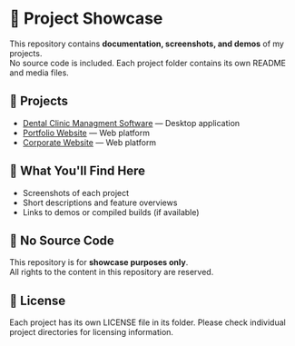 # 🎨 Project Showcase

This repository contains **documentation, screenshots, and demos** of my projects.  
No source code is included. Each project folder contains its own README and media files.

## 📂 Projects
- [Dental Clinic Managment Software](Dental/README.md) — Desktop application
- [Portfolio Website](Portfolio/README.md) — Web platform
- [Corporate Website](Corporate/README.md) — Web platform

## 📸 What You'll Find Here
- Screenshots of each project
- Short descriptions and feature overviews
- Links to demos or compiled builds (if available)

## 🚫 No Source Code
This repository is for **showcase purposes only**.  
All rights to the content in this repository are reserved.

## 📜 License
Each project has its own LICENSE file in its folder. Please check individual project directories for licensing information.

